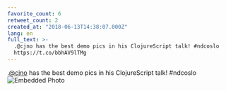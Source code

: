 ```yaml
---
favorite_count: 6
retweet_count: 2
created_at: "2018-06-13T14:38:07.000Z"
lang: en
full_text: >-
  .@cjno has the best demo pics in his ClojureScript talk! #ndcoslo
  https://t.co/bbhAV9lTMg
---
```


.[@cjno](https://twitter.com/cjno) has the best demo pics in his ClojureScript
talk! #ndcoslo
![Embedded Photo](https://twitter-media-coderbyheart.s3.eu-north-1.amazonaws.com/1006908579557888000-DflCAXpXUAA6mfR.jpg)
